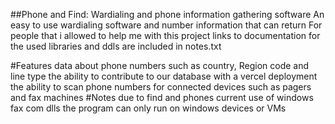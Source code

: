 ##Phone and Find: Wardialing and phone information gathering software
An easy to use wardialing software and number information that can return
For people that i allowed to help me with this project links to documentation for the used libraries and ddls are included in notes.txt


#Features
data about phone numbers such as country, Region code and line type
the ability to contribute to our database with a vercel deployment
the ability to scan phone numbers for connected devices such as pagers and fax machines
#Notes
due to find and phones current use of windows fax com dlls the program can only run on windows devices or VMs
